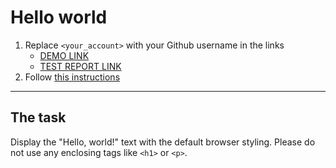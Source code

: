 # Hello world
1. Replace `<your_account>` with your Github username in the links
    - [DEMO LINK](https://nastya2203.github.io/layout_hello-world/) <br>
    - [TEST REPORT LINK](https://nastya2203.github.io/layout_hello-world/report/html_report/)
2. Follow [this instructions](https://mate-academy.github.io/layout_task-guideline/)
___

## The task 
Display the "Hello, world!" text with the default browser styling. Please do not 
use any enclosing tags like `<h1>` or `<p>`.
